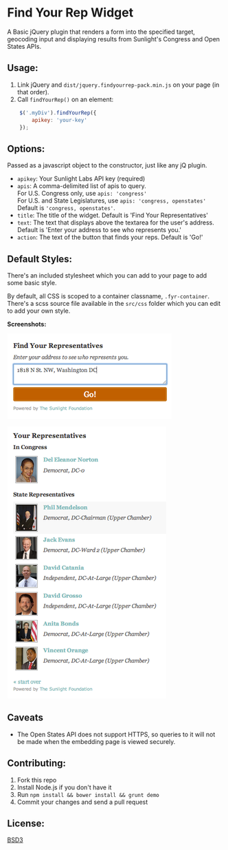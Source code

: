 # Find Your Rep Widget

A Basic jQuery plugin that renders a form into the specified target, geocoding
input and displaying results from Sunlight's Congress and Open States APIs.

## Usage:

1. Link jQuery and `dist/jquery.findyourrep-pack.min.js` on your page (in that order).
2. Call `findYourRep()` on an element:

```javascript
    $('.myDiv').findYourRep({
        apikey: 'your-key'
    });
```

## Options:

Passed as a javascript object to the constructor, just like any jQ plugin.

- `apikey`: Your Sunlight Labs API key (required)
- `apis`: A comma-delimited list of apis to query.  
          For U.S. Congress only, use `apis: 'congress'`  
          For U.S. and State Legislatures, use `apis: 'congress, openstates'`  
          Default is `'congress, openstates'`.
- `title`: The title of the widget. Default is 'Find Your Representatives'
- `text`: The text that displays above the textarea for the user's address.  
          Default is 'Enter your address to see who represents you.'
- `action`: The text of the button that finds your reps. Default is 'Go!'

## Default Styles:

There's an included stylesheet which you can add to your page to add some basic style.

By default, all CSS is scoped to a container classname, `.fyr-container`. There's a scss source file
available in the `src/css` folder which you can edit to add your own style.

**Screenshots:**

![Enter your address screen](example/screen1.png)

![Result Screen](example/screen2.png)

## Caveats

- The Open States API does not support HTTPS, so queries to it will not be made when
    the embedding page is viewed securely.

## Contributing:

1. Fork this repo
2. Install Node.js if you don't have it
3. Run `npm install && bower install && grunt demo`
4. Commit your changes and send a pull request

## License:

[BSD3](LICENSE)
